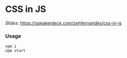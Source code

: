 # CSS in JS

*Slides:* https://speakerdeck.com/zehfernandes/css-in-js

### Usage

```
npm i 
npm start
```